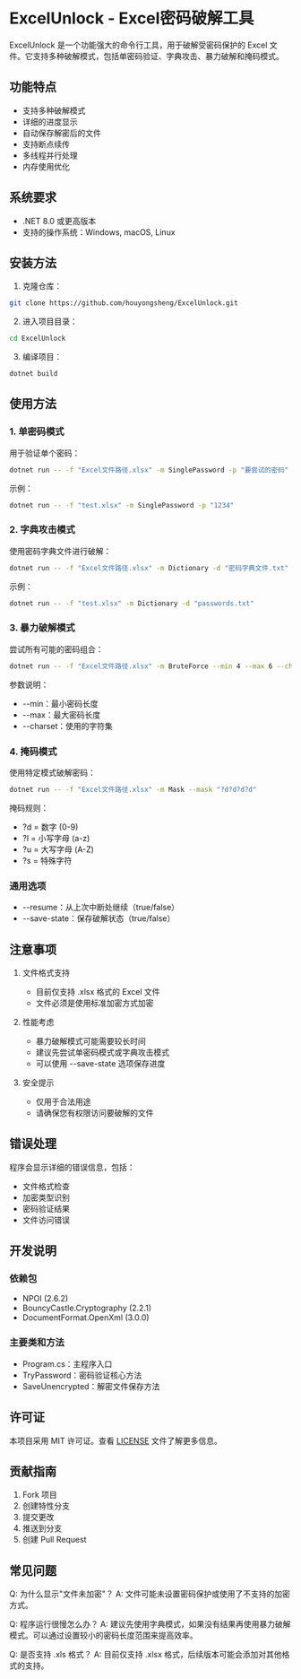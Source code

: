 # ExcelUnlock - Excel密码破解工具

ExcelUnlock 是一个功能强大的命令行工具，用于破解受密码保护的 Excel 文件。它支持多种破解模式，包括单密码验证、字典攻击、暴力破解和掩码模式。

## 功能特点

- 支持多种破解模式
- 详细的进度显示
- 自动保存解密后的文件
- 支持断点续传
- 多线程并行处理
- 内存使用优化

## 系统要求

- .NET 8.0 或更高版本
- 支持的操作系统：Windows, macOS, Linux

## 安装方法

1. 克隆仓库：
```bash
git clone https://github.com/houyongsheng/ExcelUnlock.git
```

2. 进入项目目录：
```bash
cd ExcelUnlock
```

3. 编译项目：
```bash
dotnet build
```

## 使用方法

### 1. 单密码模式
用于验证单个密码：
```bash
dotnet run -- -f "Excel文件路径.xlsx" -m SinglePassword -p "要尝试的密码"
```

示例：
```bash
dotnet run -- -f "test.xlsx" -m SinglePassword -p "1234"
```

### 2. 字典攻击模式
使用密码字典文件进行破解：
```bash
dotnet run -- -f "Excel文件路径.xlsx" -m Dictionary -d "密码字典文件.txt"
```

示例：
```bash
dotnet run -- -f "test.xlsx" -m Dictionary -d "passwords.txt"
```

### 3. 暴力破解模式
尝试所有可能的密码组合：
```bash
dotnet run -- -f "Excel文件路径.xlsx" -m BruteForce --min 4 --max 6 --charset "0123456789"
```

参数说明：
- --min：最小密码长度
- --max：最大密码长度
- --charset：使用的字符集

### 4. 掩码模式
使用特定模式破解密码：
```bash
dotnet run -- -f "Excel文件路径.xlsx" -m Mask --mask "?d?d?d?d"
```

掩码规则：
- ?d = 数字 (0-9)
- ?l = 小写字母 (a-z)
- ?u = 大写字母 (A-Z)
- ?s = 特殊字符

### 通用选项

- --resume：从上次中断处继续（true/false）
- --save-state：保存破解状态（true/false）

## 注意事项

1. 文件格式支持
   - 目前仅支持 .xlsx 格式的 Excel 文件
   - 文件必须是使用标准加密方式加密

2. 性能考虑
   - 暴力破解模式可能需要较长时间
   - 建议先尝试单密码模式或字典攻击模式
   - 可以使用 --save-state 选项保存进度

3. 安全提示
   - 仅用于合法用途
   - 请确保您有权限访问要破解的文件

## 错误处理

程序会显示详细的错误信息，包括：
- 文件格式检查
- 加密类型识别
- 密码验证结果
- 文件访问错误

## 开发说明

### 依赖包
- NPOI (2.6.2)
- BouncyCastle.Cryptography (2.2.1)
- DocumentFormat.OpenXml (3.0.0)

### 主要类和方法
- Program.cs：主程序入口
- TryPassword：密码验证核心方法
- SaveUnencrypted：解密文件保存方法

## 许可证

本项目采用 MIT 许可证。查看 [LICENSE](LICENSE) 文件了解更多信息。

## 贡献指南

1. Fork 项目
2. 创建特性分支
3. 提交更改
4. 推送到分支
5. 创建 Pull Request

## 常见问题

Q: 为什么显示"文件未加密"？
A: 文件可能未设置密码保护或使用了不支持的加密方式。

Q: 程序运行很慢怎么办？
A: 建议先使用字典模式，如果没有结果再使用暴力破解模式。可以通过设置较小的密码长度范围来提高效率。

Q: 是否支持 .xls 格式？
A: 目前仅支持 .xlsx 格式，后续版本可能会添加对其他格式的支持。
